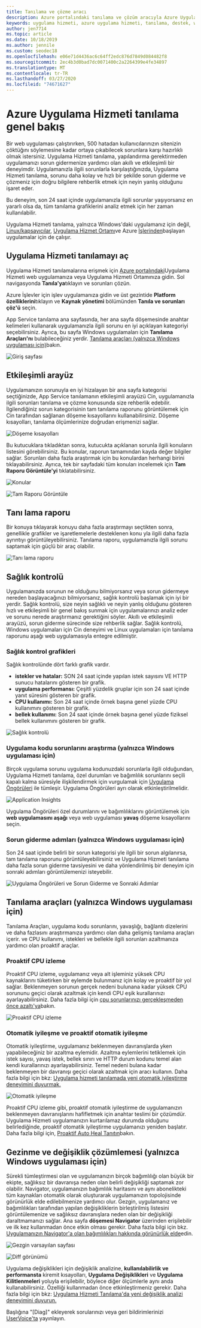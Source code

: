 ```yaml
---
title: Tanılama ve çözme aracı
description: Azure portalındaki tanılama ve çözüm aracıyla Azure Uygulama Hizmeti'ndeki uygulamanızla ilgili sorunları nasıl giderebileceğinizi öğrenin.
keywords: uygulama hizmeti, azure uygulama hizmeti, tanılama, destek, web uygulaması, sorun giderme, kendi kendine yardım
author: jen7714
ms.topic: article
ms.date: 10/18/2019
ms.author: jennile
ms.custom: seodec18
ms.openlocfilehash: e06e71d4436ac6c64ff2edc876d7849d084482f8
ms.sourcegitcommit: 2ec4b3d0bad7dc0071400c2a2264399e4fe34897
ms.translationtype: MT
ms.contentlocale: tr-TR
ms.lasthandoff: 03/27/2020
ms.locfileid: "74671627"
---
```

# <a name="azure-app-service-diagnostics-overview"></a>Azure Uygulama Hizmeti tanılama genel bakış

Bir web uygulaması çalıştırırken, 500 hatadan kullanıcılarınızın sitenizin çöktüğını söylemesine kadar ortaya çıkabilecek sorunlara karşı hazırlıklı olmak istersiniz. Uygulama Hizmeti tanılama, yapılandırma gerektirmeden uygulamanızı sorun gidermenize yardımcı olan akıllı ve etkileşimli bir deneyimdir. Uygulamanızla ilgili sorunlarla karşılaştığınızda, Uygulama Hizmeti tanılama, sorunu daha kolay ve hızlı bir şekilde sorun giderme ve çözmeniz için doğru bilgilere rehberlik etmek için neyin yanlış olduğunu işaret eder.

Bu deneyim, son 24 saat içinde uygulamanızla ilgili sorunlar yaşıyorsanız en yararlı olsa da, tüm tanılama grafiklerini analiz etmek için her zaman kullanılabilir.

Uygulama Hizmeti tanılama, yalnızca Windows'daki uygulamanız için değil, [Linux/kapsayıcılar,](https://docs.microsoft.com/azure/app-service/containers/app-service-linux-intro) [Uygulama Hizmet Ortamı](https://docs.microsoft.com/azure/app-service/environment/intro)ve Azure [İşlerinden](https://docs.microsoft.com/azure/azure-functions/functions-overview)başlayan uygulamalar için de çalışır.

## <a name="open-app-service-diagnostics"></a>Uygulama Hizmeti tanılamayı aç

Uygulama Hizmeti tanılamalarına erişmek için [Azure portalındaki](https://portal.azure.com)Uygulama Hizmeti web uygulamanıza veya Uygulama Hizmeti Ortamınıza gidin. Sol navigasyonda **Tanıla'ya**tıklayın ve sorunları çözün.

Azure İşlevler için işlev uygulamanıza gidin ve üst gezintide **Platform özelliklerini**tıklayın ve **Kaynak yönetimi** bölümünden **Tanıla ve sorunları çöz'ü** seçin.

App Service tanılama ana sayfasında, her ana sayfa döşemesinde anahtar kelimeleri kullanarak uygulamanızla ilgili sorunu en iyi açıklayan kategoriyi seçebilirsiniz. Ayrıca, bu sayfa Windows uygulamaları için **Tanılama Araçları'nı** bulabileceğiniz yerdir. [Tanılama araçları (yalnızca Windows uygulaması için)](#diagnostic-tools-only-for-windows-app)bakın.

![Giriş sayfası](./media/app-service-diagnostics/app-service-diagnostics-homepage-1.png)

## <a name="interactive-interface"></a>Etkileşimli arayüz

Uygulamanızın sorunuyla en iyi hizalayan bir ana sayfa kategorisi seçtiğinizde, App Service tanılamanın etkileşimli arayüzü Cin, uygulamanızla ilgili sorunları tanılama ve çözme konusunda size rehberlik edebilir. İlgilendiğiniz sorun kategorisinin tam tanılama raporunu görüntülemek için Cin tarafından sağlanan döşeme kısayollarını kullanabilirsiniz. Döşeme kısayolları, tanılama ölçümlerinize doğrudan erişmenizi sağlar.

![Döşeme kısayolları](./media/app-service-diagnostics/tile-shortcuts-2.png)

Bu kutucuklara tıkladıktan sonra, kutucukta açıklanan sorunla ilgili konuların listesini görebilirsiniz. Bu konular, raporun tamamından kayda değer bilgiler sağlar. Sorunları daha fazla araştırmak için bu konulardan herhangi birini tıklayabilirsiniz. Ayrıca, tek bir sayfadaki tüm konuları incelemek için **Tam Raporu Görüntüle'yi** tıklatabilirsiniz.

![Konular](./media/app-service-diagnostics/application-logs-insights-3.png)

![Tam Raporu Görüntüle](./media/app-service-diagnostics/view-full-report-4.png)

## <a name="diagnostic-report"></a>Tanı lama raporu

Bir konuya tıklayarak konuyu daha fazla araştırmayı seçtikten sonra, genellikle grafikler ve işaretlemelerle desteklenen konu yla ilgili daha fazla ayrıntıyı görüntüleyebilirsiniz. Tanılama raporu, uygulamanızla ilgili sorunu saptamak için güçlü bir araç olabilir.

![Tanı lama raporu](./media/app-service-diagnostics/full-diagnostic-report-5.png)

## <a name="health-checkup"></a>Sağlık kontrolü

Uygulamanızda sorunun ne olduğunu bilmiyorsanız veya sorun gidermeye nereden başlayacağınızı bilmiyorsanız, sağlık kontrolü başlamak için iyi bir yerdir. Sağlık kontrolü, size neyin sağlıklı ve neyin yanlış olduğunu gösteren hızlı ve etkileşimli bir genel bakış sunmak için uygulamalarınızı analiz eder ve sorunu nerede araştırmanız gerektiğini söyler. Akıllı ve etkileşimli arayüzü, sorun giderme sürecinde size rehberlik sağlar. Sağlık kontrolü, Windows uygulamaları için Cin deneyimi ve Linux uygulamaları için tanılama raporunu aşağı web uygulamasıyla entegre edilmiştir.

### <a name="health-checkup-graphs"></a>Sağlık kontrol grafikleri

Sağlık kontrolünde dört farklı grafik vardır.

- **istekler ve hatalar:** SON 24 saat içinde yapılan istek sayısını VE HTTP sunucu hatalarını gösteren bir grafik.
- **uygulama performansı:** Çeşitli yüzdelik gruplar için son 24 saat içinde yanıt süresini gösteren bir grafik.
- **CPU kullanımı:** Son 24 saat içinde örnek başına genel yüzde CPU kullanımını gösteren bir grafik.  
- **bellek kullanımı:** Son 24 saat içinde örnek başına genel yüzde fiziksel bellek kullanımını gösteren bir grafik.

![Sağlık kontrolü](./media/app-service-diagnostics/health-checkup-6.png)

### <a name="investigate-application-code-issues-only-for-windows-app"></a>Uygulama kodu sorunlarını araştırma (yalnızca Windows uygulaması için)

Birçok uygulama sorunu uygulama kodunuzdaki sorunlarla ilgili olduğundan, Uygulama Hizmeti tanılama, özel durumları ve bağımlılık sorunlarını seçili kapalı kalma süresiyle ilişkilendirmek için vurgulamak için [Uygulama Öngörüleri](https://docs.microsoft.com/azure/azure-monitor/app/app-insights-overview) ile tümleşir. Uygulama Öngörüleri ayrı olarak etkinleştirilmelidir.

![Application Insights](./media/app-service-diagnostics/application-insights-7.png)

Uygulama Öngörüleri özel durumlarını ve bağımlılıklarını görüntülemek için **web uygulamasını aşağı** veya web uygulaması **yavaş** döşeme kısayollarını seçin.

### <a name="troubleshooting-steps-only-for-windows-app"></a>Sorun giderme adımları (yalnızca Windows uygulaması için)

Son 24 saat içinde belirli bir sorun kategorisi yle ilgili bir sorun algılanırsa, tam tanılama raporunu görüntüleyebilirsiniz ve Uygulama Hizmeti tanılama daha fazla sorun giderme tavsiyesini ve daha yönlendirilmiş bir deneyim için sonraki adımları görüntülemenizi isteyebilir.

![Uygulama Öngörüleri ve Sorun Giderme ve Sonraki Adımlar](./media/app-service-diagnostics/troubleshooting-and-next-steps-8.png)

## <a name="diagnostic-tools-only-for-windows-app"></a>Tanılama araçları (yalnızca Windows uygulaması için)

Tanılama Araçları, uygulama kodu sorunlarını, yavaşlığı, bağlantı dizelerini ve daha fazlasını araştırmanıza yardımcı olan daha gelişmiş tanılama araçları içerir. ve CPU kullanımı, istekleri ve bellekle ilgili sorunları azaltmanıza yardımcı olan proaktif araçlar.

### <a name="proactive-cpu-monitoring"></a>Proaktif CPU izleme

Proaktif CPU izleme, uygulamanız veya alt işleminiz yüksek CPU kaynaklarını tüketirken bir eylemde bulunmanız için kolay ve proaktif bir yol sağlar. Beklenmeyen sorunun gerçek nedeni bulunana kadar yüksek CPU sorununu geçici olarak azaltmak için kendi CPU eşik kurallarınızı ayarlayabilirsiniz. Daha fazla bilgi için [cpu sorunlarınızı gerçekleşmeden önce azaltı'ya](https://azure.github.io/AppService/2019/10/07/Mitigate-your-CPU-problems-before-they-even-happen.html)bakın.

![Proaktif CPU izleme](./media/app-service-diagnostics/proactive-cpu-monitoring-9.png)

### <a name="auto-healing-and-proactive-auto-healing"></a>Otomatik iyileşme ve proaktif otomatik iyileşme

Otomatik iyileştirme, uygulamanız beklenmeyen davranışlarda yken yapabileceğiniz bir azaltma eylemidir. Azaltma eylemlerini tetiklemek için istek sayısı, yavaş istek, bellek sınırı ve HTTP durum kodunu temel alan kendi kurallarınızı ayarlayabilirsiniz. Temel nedeni bulana kadar beklenmeyen bir davranışı geçici olarak azaltmak için aracı kullanın. Daha fazla bilgi için bkz: [Uygulama hizmeti tanılamada yeni otomatik iyileştirme deneyimini duyurmak.](https://azure.github.io/AppService/2018/09/10/Announcing-the-New-Auto-Healing-Experience-in-App-Service-Diagnostics.html)

![Otomatik iyileşme](./media/app-service-diagnostics/auto-healing-10.png)

Proaktif CPU izleme gibi, proaktif otomatik iyileştirme de uygulamanızın beklenmeyen davranışlarını hafifletmek için anahtar teslimi bir çözümdür. Uygulama Hizmeti uygulamanızın kurtarılamaz durumda olduğunu belirlediğinde, proaktif otomatik iyileştirme uygulamanızı yeniden başlatır. Daha fazla bilgi için, [Proaktif Auto Heal Tanıtın](https://azure.github.io/AppService/2017/08/17/Introducing-Proactive-Auto-Heal.html)bakın.

## <a name="navigator-and-change-analysis-only-for-windows-app"></a>Gezinme ve değişiklik çözümlemesi (yalnızca Windows uygulaması için)

Sürekli tümleştirmesi olan ve uygulamanızın birçok bağımlılığı olan büyük bir ekipte, sağlıksız bir davranışa neden olan belirli değişikliği saptamak zor olabilir. Navigator, uygulamanızın bağımlılık haritasını ve aynı abonelikteki tüm kaynakları otomatik olarak oluşturarak uygulamanızın topolojisinde görünürlük elde edilebilmenize yardımcı olur. Gezgin, uygulamanız ve bağımlılıkları tarafından yapılan değişikliklerin birleştirilmiş listesini görüntülemenize ve sağlıksız davranışlara neden olan bir değişikliği daraltmamanızı sağlar. Ana sayfa **döşemesi Navigator** üzerinden erişilebilir ve ilk kez kullanmadan önce etkin olması gerekir. Daha fazla bilgi için bkz. [Uygulamanızın Navigator'a olan bağımlılıkları hakkında görünürlük elde](https://azure.github.io/AppService/2019/08/06/Bring-visibility-to-your-app-and-its-dependencies-with-Navigator.html)edin.

![Gezgin varsayılan sayfası](./media/app-service-diagnostics/navigator-default-page-11.png)

![Diff görünümü](./media/app-service-diagnostics/diff-view-12.png)

Uygulama değişiklikleri için değişiklik analizine, **kullanılabilirlik ve performansta** kiremit kısayolları, **Uygulama Değişiklikleri** ve **Uygulama Kilitlenmeleri** yoluyla erişilebilir, böylece diğer ölçümlerle aynı anda kullanabilirsiniz. Özelliği kullanmadan önce etkinleştirmeniz gerekir. Daha fazla bilgi için bkz: [Uygulama Hizmeti Tanılama'da yeni değişiklik analizi deneyimini duyurun.](https://azure.github.io/AppService/2019/05/07/Announcing-the-new-change-analysis-experience-in-App-Service-Diagnostics-Analysis.html)

Başlığına "[Diag]" ekleyerek sorularınızı veya geri bildirimlerinizi [UserVoice'ta](https://feedback.azure.com/forums/169385-web-apps) yayınlayın.

